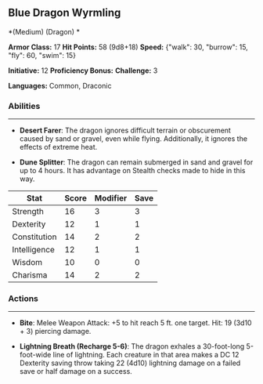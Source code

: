 ## Blue Dragon Wyrmling
*(Medium) (Dragon) *

**Armor Class:** 17
**Hit Points:** 58 (9d8+18)
**Speed:** {"walk": 30, "burrow": 15, "fly": 60, "swim": 15}

**Initiative:** 12
**Proficiency Bonus:**
**Challenge:** 3

**Languages:** Common, Draconic

### Abilities
 --- 
- **Desert Farer**: The dragon ignores difficult terrain or obscurement caused by sand or gravel, even while flying. Additionally, it ignores the effects of extreme heat.

- **Dune Splitter**: The dragon can remain submerged in sand and gravel for up to 4 hours. It has advantage on Stealth checks made to hide in this way.



| Stat | Score | Modifier | Save |
| ---- | ---- | ---- | ---- |
| Strength | 16 | 3 | 3 |
| Dexterity | 12 | 1 | 1 |
| Constitution | 14 | 2 | 2 |
| Intelligence | 12 | 1 | 1 |
| Wisdom | 10 | 0 | 0 |
| Charisma | 14 | 2 | 2 |

### Actions
 --- 
- **Bite**: Melee Weapon Attack: +5 to hit  reach 5 ft.  one target. Hit: 19 (3d10 + 3) piercing damage.

- **Lightning Breath (Recharge 5-6)**: The dragon exhales a 30-foot-long  5-foot-wide line of lightning. Each creature in that area makes a DC 12 Dexterity saving throw  taking 22 (4d10) lightning damage on a failed save or half damage on a success.

